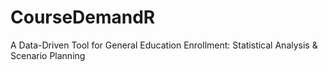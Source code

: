 # CourseDemandR

A Data-Driven Tool for General Education Enrollment: Statistical Analysis & Scenario Planning